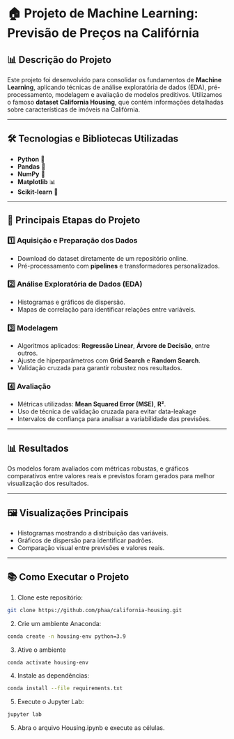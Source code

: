 # 🏠 **Projeto de Machine Learning: Previsão de Preços na Califórnia**

## 📊 **Descrição do Projeto**  
Este projeto foi desenvolvido para consolidar os fundamentos de **Machine Learning**, aplicando técnicas de análise exploratória de dados (EDA), pré-processamento, modelagem e avaliação de modelos preditivos. Utilizamos o famoso **dataset California Housing**, que contém informações detalhadas sobre características de imóveis na Califórnia.

---

## 🛠️ **Tecnologias e Bibliotecas Utilizadas**  
- **Python** 🐍  
- **Pandas** 📑  
- **NumPy** 🔢  
- **Matplotlib** 📊  
- **Scikit-learn** 🤖  

---

## 🚀 **Principais Etapas do Projeto**  

### 1️⃣ **Aquisição e Preparação dos Dados**  
- Download do dataset diretamente de um repositório online.  
- Pré-processamento com **pipelines** e transformadores personalizados.  

### 2️⃣ **Análise Exploratória de Dados (EDA)**  
- Histogramas e gráficos de dispersão.  
- Mapas de correlação para identificar relações entre variáveis.  

### 3️⃣ **Modelagem**  
- Algoritmos aplicados: **Regressão Linear**, **Árvore de Decisão**, entre outros.  
- Ajuste de hiperparâmetros com **Grid Search** e **Random Search**.  
- Validação cruzada para garantir robustez nos resultados.  

### 4️⃣ **Avaliação**  
- Métricas utilizadas: **Mean Squared Error (MSE)**, **R²**.
- Uso de técnica de validação cruzada para evitar data-leakage
- Intervalos de confiança para analisar a variabilidade das previsões.  

---

## 📊 **Resultados**  
Os modelos foram avaliados com métricas robustas, e gráficos comparativos entre valores reais e previstos foram gerados para melhor visualização dos resultados.

---

## 🖼️ **Visualizações Principais**  
- Histogramas mostrando a distribuição das variáveis.  
- Gráficos de dispersão para identificar padrões.  
- Comparação visual entre previsões e valores reais.  

---

## 📚 **Como Executar o Projeto**  

1. Clone este repositório:  
```bash
git clone https://github.com/phaa/california-housing.git
```

2. Crie um ambiente Anaconda:
```bash
conda create -n housing-env python=3.9
```

3. Ative o ambiente
```bash
conda activate housing-env
```

4. Instale as dependências:
```bash
conda install --file requirements.txt
```

5. Execute o Jupyter Lab: 
```bash
jupyter lab
```

5. Abra o arquivo Housing.ipynb e execute as células.

